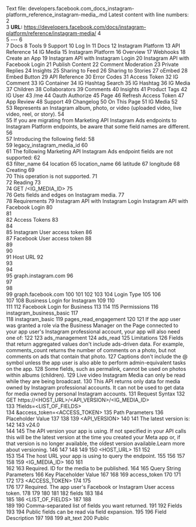 Text file: developers.facebook.com_docs_instagram-platform_reference_instagram-media_.md
Latest content with line numbers:
2	
3	**URL:** https://developers.facebook.com/docs/instagram-platform/reference/instagram-media/
4	
5	---
6	
7	Docs
8	Tools
9	Support
10	Log In
11	Docs
12	Instagram Platform
13	API Reference
14	IG Media
15	Instagram Platform
16	Overview
17	Webhooks
18	Create an App
19	Instagram API with Instagram Login
20	Instagram API with Facebook Login
21	Publish Content
22	Comment Moderation
23	Private Replies
24	Insights
25	Sharing to Feed
26	Sharing to Stories
27	oEmbed
28	Embed Button
29	API Reference
30	Error Codes
31	Access Token
32	IG Comment
33	IG Container
34	IG Hashtag Search
35	IG Hashtag
36	IG Media
37	Children
38	Collaborators
39	Comments
40	Insights
41	Product Tags
42	IG User
43	/me
44	Oauth Authorize
45	Page
46	Refresh Access Token
47	App Review
48	Support
49	Changelog
50	On This Page
51	IG Media
52	
53	Represents an Instagram album, photo, or video (uploaded video, live video, reel, or story).
54	
55	If you are migrating from Marketing API Instagram Ads endpoints to Instagram Platform endpoints, be aware that some field names are different.
56	
57	Introducing the following field:
58	
59	legacy_instagram_media_id
60	
61	The following Marketing API Instagram Ads endpoint fields are not supported:
62	
63	filter_name
64	location
65	location_name
66	latitude
67	longitude
68	Creating
69	
70	This operation is not supported.
71	
72	Reading
73	
74	GET /<IG_MEDIA_ID>
75	
76	Gets fields and edges on Instagram media.
77	
78	Requirements
79		Instagram API with Instagram Login	Instagram API with Facebook Login
80	
81	
82	Access Tokens
83	
84		
85	Instagram User access token
86		
87	Facebook User access token
88	
89	
90	
91	Host URL
92	
93		
94	
95	graph.instagram.com
96	
97		
98	
99	graph.facebook.com
100	
101	
102	
103	
104	Login Type
105	
106		
107	
108	Business Login for Instagram
109	
110		
111	
112	Facebook Login for Business
113	
114	
115	Permissions	
116	instagram_business_basic
117		
118	instagram_basic
119	pages_read_engagement
120	
121	If the app user was granted a role via the Business Manager on the Page connected to your app user's Instagram professional account, your app will also need one of:
122	
123	ads_management
124	ads_read
125	Limitations
126	Fields that return aggregated values don't include ads-driven data. For example, comments_count returns the number of comments on a photo, but not comments on ads that contain that photo.
127	Captions don't include the @ symbol unless the app user is also able to perform admin-equivalent tasks on the app.
128	Some fields, such as permalink, cannot be used on photos within albums (children).
129	Live video Instagram Media can only be read while they are being broadcast.
130	This API returns only data for media owned by Instagram professional accounts. It can not be used to get data for media owned by personal Instagram accounts.
131	Request Syntax
132	GET https://<HOST_URL>/<API_VERSION>/<IG_MEDIA_ID> \
133	  ?fields=<LIST_OF_FIELDS> \
134	  &access_token=<ACCESS_TOKEN>
135	Path Parameters
136	Placeholder	Value
137	
138	
139	<API_VERSION>
140	
141	The latest version is:
142	
143	 v24.0	
144	
145	The API version your app is using. If not specified in your API calls this will be the latest version at the time you created your Meta app or, if that version is no longer available, the oldest version available.Learn more about versioning.
146	
147	
148	
149	
150	<HOST_URL>
151	
152		
153	
154	The host URL your app is using to query the endpoint.
155	
156	
157	
158	
159	<IG_MEDIA_ID>
160	
161		
162	
163	Required. ID for the media to be published.
164	
165	Query String Parameters
166	Key	Placeholder	Value
167	
168	
169	access_token
170	
171		
172	
173	<ACCESS_TOKEN>
174	
175		
176	
177	Required. The app user's Facebook or Instagram User access token.
178	
179	
180	
181	
182	fields
183	
184		
185	
186	<LIST_OF_FIELDS>
187	
188		
189	
190	Comma-separated list of fields you want returned.
191	
192	Fields
193	
194	Public fields can be read via field expansion.
195	
196	Field	Description
197	
198	
199	alt_text
200	Public